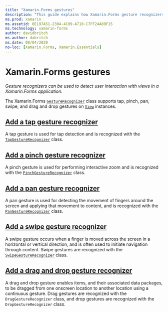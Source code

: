 ```yaml
---
title: "Xamarin.Forms gestures"
description: "This guide explains how Xamarin.Forms gesture recognizers can be used to detect user interaction with views in a Xamarin.Forms application."
ms.prod: xamarin
ms.assetid: 0E197A51-2304-4C09-A710-C7FF24A89F15
ms.technology: xamarin-forms
author: davidbritch
ms.author: dabritch
ms.date: 08/04/2020
no-loc: [Xamarin.Forms, Xamarin.Essentials]
---
```


# Xamarin.Forms gestures

_Gesture recognizers can be used to detect user interaction with views in a Xamarin.Forms application._

The Xamarin.Forms [`GestureRecognizer`](xref:Xamarin.Forms.GestureRecognizer) class supports tap, pinch, pan, swipe, and drag and drop gestures on [`View`](xref:Xamarin.Forms.View) instances.

## [Add a tap gesture recognizer](tap.md)

A tap gesture is used for tap detection and is recognized with the [`TapGestureRecognizer`](xref:Xamarin.Forms.TapGestureRecognizer) class.

## [Add a pinch gesture recognizer](pinch.md)

A pinch gesture is used for performing interactive zoom and is recognized with the [`PinchGestureRecognizer`](xref:Xamarin.Forms.PinchGestureRecognizer) class.

## [Add a pan gesture recognizer](pan.md)

A pan gesture is used for detecting the movement of fingers around the screen and applying that movement to content, and is recognized with the [`PanGestureRecognizer`](xref:Xamarin.Forms.PanGestureRecognizer) class.

## [Add a swipe gesture recognizer](swipe.md)

A swipe gesture occurs when a finger is moved across the screen in a horizontal or vertical direction, and is often used to initiate navigation through content. Swipe gestures are recognized with the [`SwipeGestureRecognizer`](xref:Xamarin.Forms.SwipeGestureRecognizer) class.

## [Add a drag and drop gesture recognizer](drag-and-drop.md)

A drag and drop gesture enables items, and their associated data packages, to be dragged from one onscreen location to another location using a continuous gesture. Drag gestures are recognized with the `DragGestureRecognizer` class, and drop gestures are recognized with the `DropGestureRecognizer` class.
